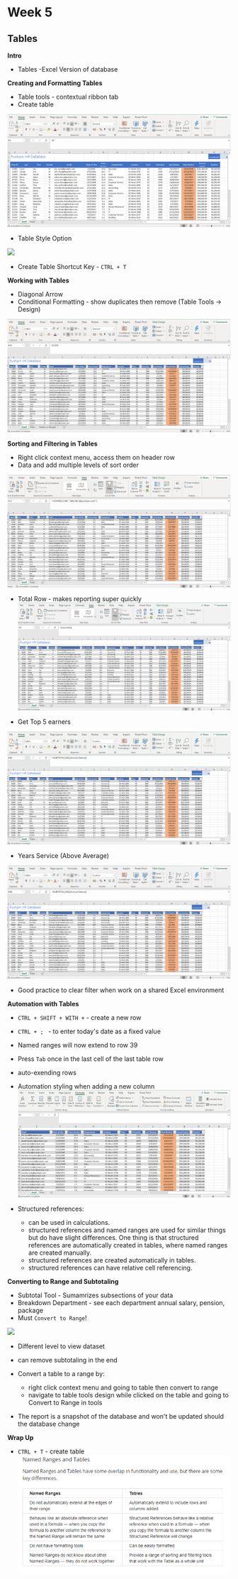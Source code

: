 # Week 5
## Tables

**Intro**
* Tables -Excel Version of database

**Creating and Formatting Tables**
* Table tools - contextual ribbon tab
* Create table

![](screenshot/create-table-1.gif)

* Table Style Option

![](screenshot/table-style-options.gif)

* Create Table Shortcut Key - `CTRL + T`

**Working with Tables**
* Diagonal Arrow
* Conditional Formatting - show duplicates then remove (Table Tools -> Design)

![](screenshot/remove-duplicates.gif)

**Sorting and Filtering in Tables**
* Right click context menu, access them on header row 
* Data and add multiple levels of sort order

![](screenshot/sort-data-level.gif)

* Total Row - makes reporting super quickly
![](screenshot/total-row.gif)

* Get Top 5 earners

![](screenshot/top-5-earners.gif)

* Years Service (Above Average)

![](screenshot/above-average-years-service.gif)

* Good practice to clear filter when work on a shared Excel environment

**Automation with Tables**
* `CTRL + SHIFT + WITH +` - create a new row
* `CTRL + ; ` - to enter today's date as a fixed value
* Named ranges will now extend to row 39
* Press `Tab` once in the last cell of the last table row
* auto-exending rows

* Automation styling when adding a new column
![](screenshot/automation-styling.gif)

* Structured references:
	* can be used in calculations.
	* structured references and named ranges are used for similar things but do have slight differences. One thing is that structured references are automatically created in tables, where named ranges are created manually.
	* structured references are created automatically in tables.
	* structured references can have relative cell referencing.
	

**Converting to Range and Subtotaling**
* Subtotal Tool - Sumamrizes subsections of your data
* Breakdown Department - see each department annual salary, pension, package
* Must `Convert to Range`!

![](screenshot/subtotaling.gif)

* Different level to view dataset
* can remove subtotaling in the end

* Convert a table to a range by:
	* right click context menu and going to table then convert to range
	* navigate to table tools design while clicked on the table and going to Convert to Range in tools
	
* The report is a snapshot of the database and won't be updated should the database change

**Wrap Up**
* `CTRL + T` - create table
![](screenshot/named-ranges-vs-tables.PNG)